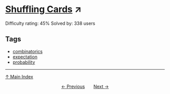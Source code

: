 # [Shuffling Cards](https://projecteuler.net/problem=687) ↗️

Difficulty rating: 45%
Solved by: 338 users
## Tags

- [combinatorics](../tags/combinatorics.md)
- [expectation](../tags/expectation.md)
- [probability](../tags/probability.md)



---

[↑ Main Index](../README.md)


<div align=center><a href='686.md'>← Previous</a> &nbsp;&nbsp; &nbsp;&nbsp;  <a href='688.md'>Next →</a></div>
